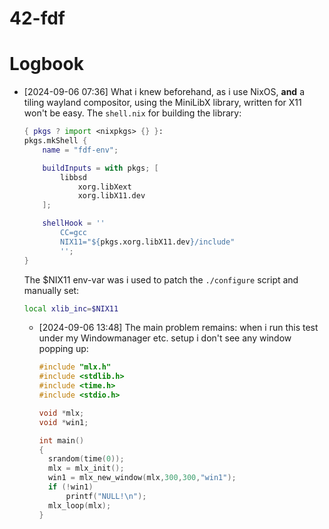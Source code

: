 # 42-fdf

# Logbook

- [2024-09-06 07:36] What i knew beforehand, as i use NixOS, **and** a tiling
  wayland compositor, using the MiniLibX library, written for X11 won't be easy.
  The `shell.nix` for building the  library:

  ```nix
  { pkgs ? import <nixpkgs> {} }:
  pkgs.mkShell {
      name = "fdf-env";
  
      buildInputs = with pkgs; [
          libbsd
              xorg.libXext
              xorg.libX11.dev
      ];
  
      shellHook = ''
          CC=gcc
          NIX11="${pkgs.xorg.libX11.dev}/include"
          '';
  }
  ```

  The $NIX11 env-var was i used to patch the `./configure` script and manually set:
  
  ```sh
  local xlib_inc=$NIX11
  ```
  - [2024-09-06 13:48] The main problem remains: when i run this test under my
    Windowmanager etc. setup i don't see any window popping up:

    ```c
    #include "mlx.h"
    #include <stdlib.h>
    #include <time.h>
    #include <stdio.h>
    
    void *mlx;
    void *win1;
    
    int main()
    {
      srandom(time(0));
      mlx = mlx_init();
      win1 = mlx_new_window(mlx,300,300,"win1");
      if (!win1)
    	  printf("NULL!\n");
      mlx_loop(mlx);
    }
    ```

